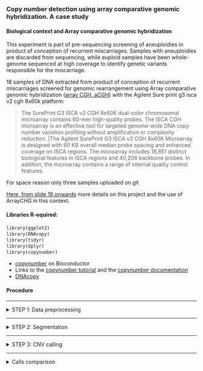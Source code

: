 ### Copy number detection using array comparative genomic hybridization. A case study 


#### Biological context and Array comparative genomic hybridization

This experiment is part of pre-sequencing screening of aneuploidies in product of conception of recurrent miscarriages. Samples with aneuploidies are discarded from sequencing, while euploid samples have been whole-genome sequenced at high coverage to identify genetic variants responsible for the miscarriage. 


18 samples of DNA extracted from product of conception of recurrent miscarriages screened for genomic rearrangement using Array comparative genomic hybridization ([array CGH, aCGH](https://en.wikipedia.org/wiki/Comparative_genomic_hybridization)) with the Agilent Sure print g3 isca v2 cgh 8x60k platform: 

>The SurePrint G3 ISCA v2 CGH 8x60K dual-color chromosomal microarray contains 60-mer high-quality probes. The ISCA CGH microarray is an effective tool for targeted genome-wide DNA copy number variation profiling without amplification or complexity reduction. |The Agilent SurePrint G3 ISCA v2 CGH 8x60K Microarray is designed with 60 KB overall median probe spacing and enhanced coverage on ISCA regions. The microarray includes 18,851 distinct biological features in ISCA regions and 40,208 backbone probes. In addition, the microarray contains a range of internal quality control features. 


For space reason only three samples uploaded on git 

[Here, from  slide 19 onwards](https://docs.google.com/presentation/d/10_LoKn2tEtX9umvO0i1V8Krk2bFY-yd2UFhgXknJUIg/edit?usp=sharing) more details on this project and the use of ArrayCHG in this context.  

#### Libraries R-equired: 

```
library(ggplot2)
library(DNAcopy)
library(tidyr)
library(dplyr) 
library(copynumber) 
```

- [copynumber](https://bioconductor.org/packages/release/bioc/html/copynumber.html)  on Bioconductor 
- Links to the [copynumber tutorial](https://bioconductor.org/packages/release/bioc/vignettes/copynumber/inst/doc/copynumber.pdf)
and the [copynumber documentation](https://bioconductor.org/packages/release/bioc/manuals/copynumber/man/copynumber.pdf) 
- [DNAcopy](https://bioconductor.org/packages/release/bioc/html/DNAcopy.html)
 


#### Procedure 

- - - -
<details>
<summary>STEP 1: Data preprocessing  </summary>
<p> 
 
##### Formatting data 

The imput file is in the  folder data and looks like 
```
hr     start   as_sample       LogRatio
9       13638428        AS006_good      -3.730386303e-002
23      18634351        AS006_good      -2.629302068e-002
6       121426906       AS006_good      -2.522241234e-002
2       162718809       AS006_good      -1.018516467e-001
11      115072736       AS006_good      -7.987021913e-003
2       196233275       AS006_good      -1.999652319e-003
23      18525214        AS006_good      -8.723768348e-002
12      60800909        AS006_good      -1.349150180e-001
```

Data form different samples have been concatenated while `copynumber` requires data arranged as: 
> tab separated Column 1 numeric or character chr numbers, column 2 numeric local probe positions, subsequent column(s) the numeric copy number measurements for one or more samples (LogRatio) header of copy number columns should give sample IDs


Therefore we need to rearrange the data (I will use `distinct` from *dplyr* and `spread` from *tydir*  ): 
```
#### read the data 
imma=read.table(gzfile("all.arraychr.head.tsv.forCopynumber.red.gz"), header=T, sep ="\t" )

#### remove duplicates  (artifact from this particular experiment)
imma.noduplicat <- imma %>% distinct(chr, start, as_sample , .keep_all = TRUE) 

#### spread
imma.spread<- imma.noduplicat  %>%  spread(as_sample , LogRatio )
```

At this point the data looks like: 
```
> head (imma.spread)
  chr  start  AS006_good   AS015_bad AS074_3xchr8
1   1 120858 -0.08402374 -0.06140896 -0.019594946
2   1 252304  0.06791855  0.15655191  0.047254993
3   1 421256  0.19047230  0.08022728 -0.044166946
4   1 779727  0.14821407  0.16200489  0.151237221
5   1 834101  0.01549497 -0.05585227 -0.052730029
6   1 839450  0.19701140  0.04511940  0.003677939

```


##### Filter per variance in probes 

It is useful to remove probes with extreme variance: 
```
#### check perprobe variance 
imma.spread$prob.var <- apply (imma.spread[,3:5], 1 , var)
```

This adds a column with probe variance: 
```
> head (imma.spread)
  chr  start  AS006_good   AS015_bad AS074_3xchr8     prob.var
1   1 120858 -0.08402374 -0.06140896 -0.019594946 1.068485e-03
2   1 252304  0.06791855  0.15655191  0.047254993 3.371445e-03
3   1 421256  0.19047230  0.08022728 -0.044166946 1.378058e-02
4   1 779727  0.14821407  0.16200489  0.151237221 5.254479e-05
5   1 834101  0.01549497 -0.05585227 -0.052730029 1.625804e-03
6   1 839450  0.19701140  0.04511940  0.003677939 1.036107e-02
```
 
Ggplot the variance per probe: 
```
ggplot(imma.spread, aes(as.factor(chr), prob.var))+ geom_boxplot ()+theme_bw()+ggtitle("Per-probe variance per-cromosome")
```

Remove the probes with extreme variance by removing the correspondant rows: 
```
## find the covariance threshold 
covariancetreshold= unname(quantile(imma.spread$prob.var, 0.99 ) )

covariancetreshold
[1] 0.03405442

## making final dataset filtered by covariance 
imma.copynumber <- subset(imma.spread, prob.var<covariancetreshold) 

## chek if filtering was effective: 
max (imma.spread$prob.var)
[1] 0.4209459
max (imma.copynumber$prob.var)
[1] 0.03405438

length (imma.spread$prob.var)
[1] 59008
length (imma.copynumber$prob.var)
[1] 58417

## finalizing: 
imma.copynumber$prob.var <- NULL  ## remove the column prob.var 

```

In fact the `winsorize` function form *copynumber* removes extreme values!!!  
```
imma.wins <- winsorize(data=imma.spread,verbose=FALSE) 

## check 
max(imma.spread$prob.var)
[1] 0.4209459
max(imma.wins$prob.var)
[1] 0.0907
max(imma.copynumber$prob.var)
[1] 0.03405438

```
With basic values `winsorize` is less stringent than my "variance" criteria, but can be finely tuened. 

</p>
</details>

- - - -

<details>
<summary>STEP 2:  Segmentation </summary>
<p>
 
##### Choose model parameters

From the [`copynumber` paper](https://bmcgenomics.biomedcentral.com/articles/10.1186/1471-2164-13-591): 

> In particular, the proposed method utilizes penalized least squares regression to determine a piecewise constant fit to the data. Introducing a fixed penalty γ>0 for any difference in the fitted values of two neighboring observations induces an optimal solution of particular relevance to copy number data: a piecewise constant curve fully determined by the breakpoints and the average copy number values on each segment. The user defined penalty γ essentially controls the level of empirical evidence required to introduce a breakpoint. Given the number of breakpoints, the solution will be optimal in terms of least squares error.

We will use the `plotGamma` function from *copynumber* to find out what is the best parameter for segmentation. We will test segmentation on chromosome 1 of the first sample in the `imma.copynumber` data frame:  

```
imma.chr=1
imma.sample=1 
imma.gammaRange=c(2,20) ## change the values to explore 

plotGamma(imma.copynumber, pos.unit = "bp", gammaRange = imma.gammaRange, dowins = TRUE, cv=TRUE, sample=imma.sample[imma.sample], chr =imma.chr )

```

Implementing for more two samples and few chromosomes: 
```
imma.chr=c(1,7,8,22)
imma.sample=c(1,3)
names(imma.sample) <- c("AS006_good", "AS074_3xchr8")

for (temp.chr in  imma.chr ) {
for (temp.sample in names(imma.sample)  ) {
name.pdf=paste( "imma.gamma.chr", temp.chr, "." , temp.sample,  ".png", sep ="" )
png( name.pdf) 
plotGamma(imma.copynumber, pos.unit = "bp", gammaRange = c(2, 20), dowins = TRUE, cv=TRUE, sample=imma.sample[temp.sample], chr =temp.chr )
dev.off() 
}
} 
```


##### Segment 

After choosing the right `gamma` we can proceed to segmentation. Remember the lower gamma the more breakpoints: 

We will use the `pcf` method; using the `file.name` option the result will be written in a file as well: 

```
## remove the prob.var column if not done before: 
imma.copynumber$prob.var <- NULL  ## remove the column prob.var 

## segmentation: 
imma.copynumber.segments <- pcf(data=imma.copynumber, gamma=10, assembly="hg19", return.est=TRUE, save.res=TRUE , file.names=c("imma.copynumber.pcf", "imma.copynumber.segments"))
```

Visualize the segmentation for the whole genome for the first sample: 
```
plotGenome(imma.copynumber,   imma.copynumber.segments, assembly="hg19", sample=1, main="AS006_good")
```


Visualize the segmentation per chromosome, per sample: 
```
plotChrom(imma.copynumber,  imma.copynumber.segments, assembly="hg19")
```

</p>
</details>

- - - -

<details>
<summary>STEP 3:  CNV calling </summary>
<p>


#####  Threshold for copy gain / loss

The command for calling CNV in *copynumber* is `callAberrations`, but there is no indication of wich theshold to use. These are the thresholds used by the Agilent analyzer: 

| ![WFS1](img/agilent.png) | 
|:--:| 
| *Thresholds for gain/loss from Agilent  |


We can use the same the same threshold as Agilent: 
```
imma.thr.gain= 0.15 ## change to explore 
imma.thr.loss= -0.15 ## change to explore 

imma.copynumber.calls=callAberrations(imma.copynumber.segments, thres.gain = imma.thr.gain, thres.loss = imma.thr.loss  )

> head (imma.copynumber.calls) 
    sampleID chrom arm start.pos  end.pos n.probes   call
1 AS006_good     1   p    120858  1019753       40 normal
2 AS006_good     1   p   1023988  3594755       65 normal
3 AS006_good     1   p   3601351  3643522       10   gain
4 AS006_good     1   p   3657340 12627920      138 normal
5 AS006_good     1   p  12687421 13448268       11 normal
6 AS006_good     1   p  13491298 16345961       41 normal

```

To visualize the calls (note that to plot abberation we use `imma.copynumber.segments`): 
```
plotAberration(segments=imma.copynumber.segments, thres.gain=imma.thr.gain, thres.loss = imma.thr.loss)
```

Useful at population-level (still using `imma.copynumber.segments` ): 
```
## genome-wide
plotFreq(imma.copynumber.segments, thres.gain=0.15, thres.loss =-0.15, assembly="hg19")

## for one chromosome 
plotFreq(imma.copynumber.segments, thres.gain=0.15, thres.loss =-0.15, assembly="hg19", chrom=14)
dev.off()
```

</p>
</details>

- - - -

<details>
<summary> Calls comparison </summary>
<p>

I have done calls also using *DNAcopy* that use a different alghoritm for segmentation and here I compare the call sets obtained with *DNAcopy* and *copynumber* with the call set from the Agilent: 

| ![WFS1](img/pipeoverview.png) | 
|:--:| 
| *Call comparison  |

| ![WFS1](img/imma.call.compare.png) | 
|:--:| 
| *Call comparison  |

| ![WFS1](img/imma.segmentation.comparison.chr7.png) | 
|:--:| 
| *chr7   |

| ![WFS1](img/imma.segmentation.comparison.chr8.png) | 
|:--:| 
| *chr8   |

| ![WFS1](img/imma.call.compare.AS074_3xchr8.png) | 
|:--:| 
| *Thresholds for gain/loss from Agilent  |
